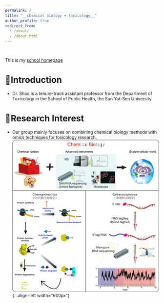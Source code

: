 ```yaml
---
permalink: /
title: "__chemical biology + toxicology__"
author_profile: true
redirect_from: 
  - /about/
  - /about.html
---
```

<br />

<p>This is my <a href="https://sph.sysu.edu.cn/teacher/2407">school homepage</a></p>
          
# __🥇Introduction__   
* Dr. Shao is a tenure-track assistant professor from the Department of Toxicology in the School of Public Health, the Sun Yat-Sen University.  
        

# __🥈Research Interest__   
* Our group mainly focuses on combining chemical biology methods with omics techniques for toxicology research.        
![chemical biology](/images/ChemBio.png){: .align-left width="600px"}  
